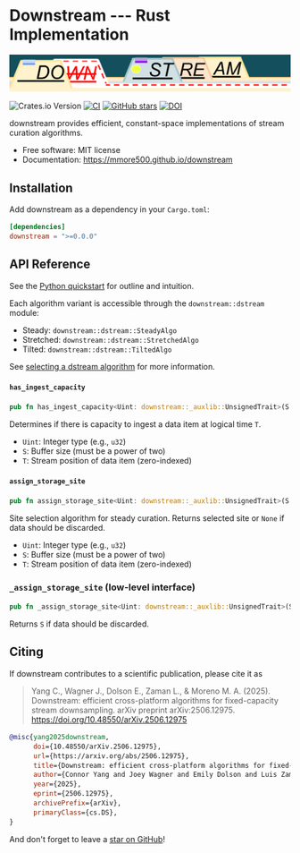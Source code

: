 # Downstream --- Rust Implementation

![downstream wordmark](https://raw.githubusercontent.com/mmore500/downstream/master/docs/assets/downstream-wordmark.png)

![Crates.io Version](https://img.shields.io/crates/v/downstream)
[![CI](https://github.com/mmore500/downstream/actions/workflows/rust-ci.yaml/badge.svg?branch=rust)](https://github.com/mmore500/downstream/actions/workflows/rust-ci.yaml?query=branch:rust)
[![GitHub stars](https://img.shields.io/github/stars/mmore500/downstream.svg?style=flat-square&logo=github&label=Stars&logoColor=white)](https://github.com/mmore500/downstream)
[![DOI](https://zenodo.org/badge/776865597.svg)](https://zenodo.org/doi/10.5281/zenodo.10866541)

downstream provides efficient, constant-space implementations of stream curation algorithms.

-   Free software: MIT license
-   Documentation: <https://mmore500.github.io/downstream>

## Installation

Add downstream as a dependency in your `Cargo.toml`:

```toml
[dependencies]
downstream = ">=0.0.0"
```

## API Reference

See the [Python quickstart](https://mmore500.github.io/downstream/quickstart) for outline and intuition.

Each algorithm variant is accessible through the `downstream::dstream` module:

* Steady: `downstream::dstream::SteadyAlgo`
* Stretched: `downstream::dstream::StretchedAlgo`
* Tilted: `downstream::dstream::TiltedAlgo`

See [selecting a dstream algorithm](https://mmore500.github.io/downstream/algorithm) for more information.

#### `has_ingest_capacity`
```rust
pub fn has_ingest_capacity<Uint: downstream::_auxlib::UnsignedTrait>(S: Uint, T: Uint) -> bool
```
Determines if there is capacity to ingest a data item at logical time `T`.

* `Uint`: Integer type (e.g., `u32`)
* `S`: Buffer size (must be a power of two)
* `T`: Stream position of data item (zero-indexed)

#### `assign_storage_site`
```rust
pub fn assign_storage_site<Uint: downstream::_auxlib::UnsignedTrait>(S: Uint, T: Uint) -> Option<Uint>
```
Site selection algorithm for steady curation. Returns selected site or `None` if data should be discarded.

* `Uint`: Integer type (e.g., `u32`)
* `S`: Buffer size (must be a power of two)
* `T`: Stream position of data item (zero-indexed)

### `_assign_storage_site` (low-level interface)
```rust
pub fn _assign_storage_site<Uint: downstream::_auxlib::UnsignedTrait>(S: Uint, T: Uint) -> Uint
```
Returns `S` if data should be discarded.

## Citing

If downstream contributes to a scientific publication, please cite it as

> Yang C., Wagner J., Dolson E., Zaman L., & Moreno M. A. (2025). Downstream: efficient cross-platform algorithms for fixed-capacity stream downsampling. arXiv preprint arXiv:2506.12975. https://doi.org/10.48550/arXiv.2506.12975

```bibtex
@misc{yang2025downstream,
      doi={10.48550/arXiv.2506.12975},
      url={https://arxiv.org/abs/2506.12975},
      title={Downstream: efficient cross-platform algorithms for fixed-capacity stream downsampling},
      author={Connor Yang and Joey Wagner and Emily Dolson and Luis Zaman and Matthew Andres Moreno},
      year={2025},
      eprint={2506.12975},
      archivePrefix={arXiv},
      primaryClass={cs.DS},
}
```

And don't forget to leave a [star on GitHub](https://github.com/mmore500/downstream/stargazers)!
